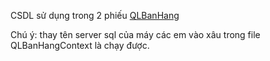 CSDL sử dụng trong 2 phiếu [QLBanHang](https://github.com/CK1412/HAUI/tree/main/Lap_trinh_.NET/BAI_11/Bai_11_phieu_bai_tap_2.sql)

Chú ý: thay tên server sql của máy các em vào xâu trong file QLBanHangContext là chạy được.
